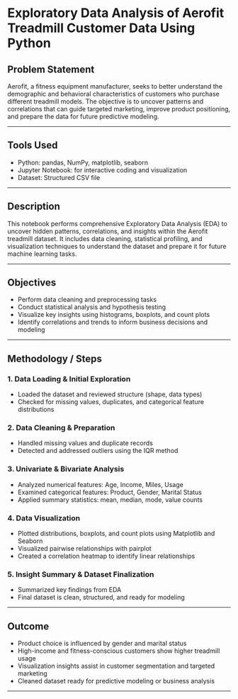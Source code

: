 # Exploratory Data Analysis of Aerofit Treadmill Customer Data Using Python

## Problem Statement  
Aerofit, a fitness equipment manufacturer, seeks to better understand the demographic and behavioral characteristics of customers who purchase different treadmill models. The objective is to uncover patterns and correlations that can guide targeted marketing, improve product positioning, and prepare the data for future predictive modeling.

---

## Tools Used  
- Python: pandas, NumPy, matplotlib, seaborn  
- Jupyter Notebook: for interactive coding and visualization  
- Dataset: Structured CSV file

---

## Description  
This notebook performs comprehensive Exploratory Data Analysis (EDA) to uncover hidden patterns, correlations, and insights within the Aerofit treadmill dataset. It includes data cleaning, statistical profiling, and visualization techniques to understand the dataset and prepare it for future machine learning tasks.

---

## Objectives  
- Perform data cleaning and preprocessing tasks  
- Conduct statistical analysis and hypothesis testing  
- Visualize key insights using histograms, boxplots, and count plots  
- Identify correlations and trends to inform business decisions and modeling

---

## Methodology / Steps  

### 1. Data Loading & Initial Exploration  
- Loaded the dataset and reviewed structure (shape, data types)  
- Checked for missing values, duplicates, and categorical feature distributions  

### 2. Data Cleaning & Preparation  
- Handled missing values and duplicate records  
- Detected and addressed outliers using the IQR method  

### 3. Univariate & Bivariate Analysis  
- Analyzed numerical features: Age, Income, Miles, Usage  
- Examined categorical features: Product, Gender, Marital Status  
- Applied summary statistics: mean, median, mode, value counts  

### 4. Data Visualization  
- Plotted distributions, boxplots, and count plots using Matplotlib and Seaborn  
- Visualized pairwise relationships with pairplot  
- Created a correlation heatmap to identify linear relationships  

### 5. Insight Summary & Dataset Finalization  
- Summarized key findings from EDA  
- Final dataset is clean, structured, and ready for modeling

---

## Outcome 
- Product choice is influenced by gender and marital status  
- High-income and fitness-conscious customers show higher treadmill usage  
- Visualization insights assist in customer segmentation and targeted marketing  
- Cleaned dataset ready for predictive modeling or business analysis

---


